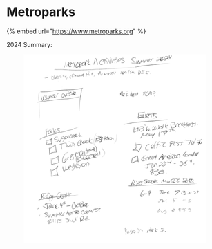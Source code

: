 # Metroparks

{% embed url="https://www.metroparks.org" %}

2024 Summary:

<figure><img src="../../../.gitbook/assets/CleanShot 2024-04-15 at 19.05.52@2x.png" alt=""><figcaption></figcaption></figure>
